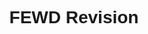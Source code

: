 <!DOCTYPE html>
<html lang="en">
<head>
    <meta charset="UTF-8">
    <meta name="viewport" content="width=device-width, initial-scale=1.0">
</head>
<body style="font-family: sans-serif; font:60px; text-align: center;"></body>
    <h1> FEWD Revision</h1>
    
</body>
</html>
